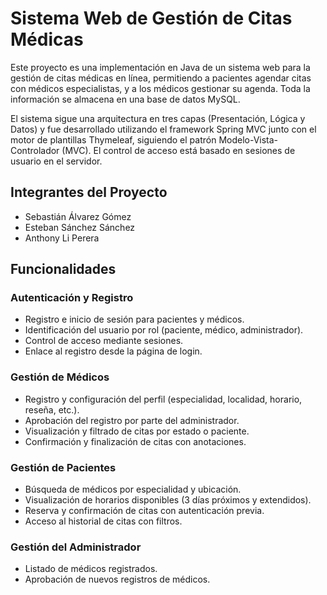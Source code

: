 # Sistema Web de Gestión de Citas Médicas

Este proyecto es una implementación en Java de un sistema web para la gestión de citas médicas en línea, permitiendo a pacientes agendar citas con médicos especialistas, y a los médicos gestionar su agenda. Toda la información se almacena en una base de datos MySQL.

El sistema sigue una arquitectura en tres capas (Presentación, Lógica y Datos) y fue desarrollado utilizando el framework Spring MVC junto con el motor de plantillas Thymeleaf, siguiendo el patrón Modelo-Vista-Controlador (MVC). El control de acceso está basado en sesiones de usuario en el servidor.

## Integrantes del Proyecto

- Sebastián Álvarez Gómez  
- Esteban Sánchez Sánchez  
- Anthony Li Perera  

## Funcionalidades

### Autenticación y Registro
- Registro e inicio de sesión para pacientes y médicos.
- Identificación del usuario por rol (paciente, médico, administrador).
- Control de acceso mediante sesiones.
- Enlace al registro desde la página de login.

### Gestión de Médicos
- Registro y configuración del perfil (especialidad, localidad, horario, reseña, etc.).
- Aprobación del registro por parte del administrador.
- Visualización y filtrado de citas por estado o paciente.
- Confirmación y finalización de citas con anotaciones.

### Gestión de Pacientes
- Búsqueda de médicos por especialidad y ubicación.
- Visualización de horarios disponibles (3 días próximos y extendidos).
- Reserva y confirmación de citas con autenticación previa.
- Acceso al historial de citas con filtros.

### Gestión del Administrador
- Listado de médicos registrados.
- Aprobación de nuevos registros de médicos.
